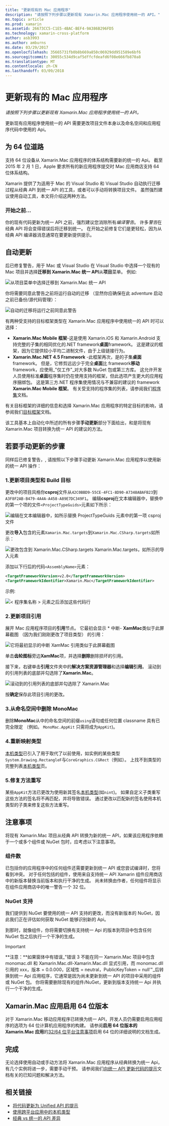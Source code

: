 ```yaml
---
title: "更新现有的 Mac 应用程序"
description: "请按照下列步骤以更新现有 Xamarin.Mac 应用程序使用统一的 API。"
ms.topic: article
ms.prod: xamarin
ms.assetid: 26673CC5-C1E5-4BAC-BEF4-9A386B296FD5
ms.technology: xamarin-cross-platform
author: asb3993
ms.author: amburns
ms.date: 03/29/2017
ms.openlocfilehash: 35665731fb0b8b669a850c06929dd951589e6bf6
ms.sourcegitcommit: 30055c534d9caf5dffcfdeafd6f08e666fb870a8
ms.translationtype: MT
ms.contentlocale: zh-CN
ms.lasthandoff: 03/09/2018
---
```

# <a name="updating-existing-mac-apps"></a>更新现有的 Mac 应用程序

_请按照下列步骤以更新现有 Xamarin.Mac 应用程序使用统一的 API。_

更新现有应用程序使用统一的 API 需要更改项目文件本身以及命名空间和应用程序代码中使用的 Api。

## <a name="the-road-to-64-bits"></a>为 64 位道路

支持 64 位设备从 Xamarin.Mac 应用程序的体系结构需要新的统一的 Api。 截至 2015 年 2 月 1 日，Apple 要求所有的新应用程序提交时 Mac 应用商店支持 64 位体系结构。

Xamarin 提供了为适用于 Mac 的 Visual Studio 和 Visual Studio 自动执行迁移过程从经典 API 到统一 API 的工具，或者可以手动将转换项目文件。 虽然强烈建议使用自动工具，本文将介绍这两种方法。

### <a name="before-you-start"></a>开始之前...

你的现有代码更新为统一 API 之前，强烈建议您消除所有*编译警告*。 许多*警告*在经典 API 将会变得错误后将迁移到统一。 在开始之前修复它们是更轻松，因为从经典 API 编译器消息通常在要更新提供提示。

## <a name="automated-updating"></a>自动更新

后已修复警告，用于 Mac 或 Visual Studio 在 Visual Studio 中选择一个现有的 Mac 项目并选择**迁移到 Xamarin.Mac 统一 API**从**项目**菜单。 例如:

![](updating-mac-apps-images/beta-tool1.png "从项目菜单中选择迁移到 Xamarin.Mac 统一 API")

你将需要同意此警告之前将运行自动的迁移 （显然你应确保在此 adventure 启动之前已备份/源代码管理）：

![](updating-mac-apps-images/migrate01.png "自动的迁移将运行之前同意此警告")

有两种受支持的目标框架类型在 Xamarin.Mac 应用程序中使用统一的 API 时可以选择：

- **Xamarin.Mac Mobile 框架**-这是使用 Xamarin.iOS 和 Xamarin.Android 支持完整的子集的相同优化的.NET framework**桌面**framework。 这是建议的框架，因为它提供较小平均二进制文件，由于上级链接行为。
- **Xamarin.Mac.NET 4.5 Framework** -此框架再次，是的子集**桌面**framework。 但是，它修剪远远少于完全**桌面**比 framework**移动**framework，应使用_"仅工作"_对大多数 NuGet 包或第三方库。 这允许开发人员使用标准**桌面**程序集时仍在使用支持的框架，但此选项产生更大的应用程序捆绑包。 这是第三方.NET 程序集使用情况与不兼容的建议的 framework **Xamarin.Mac Mobile 框架**。 有关受支持的程序集的列表，请参阅我们[程序集](~/cross-platform/internals/available-assemblies.md)文档。

有关目标框架的详细的信息和选择 Xamarin.Mac 应用程序的特定目标的影响，请参阅我们[目标框架](~/mac/platform/target-framework.md)文档。 

该工具基本上自动化中所述的所有步骤**手动更新**部分下面给出，和是将现有 Xamarin.Mac 项目转换为统一 API 的建议的方法。

## <a name="steps-to-update-manually"></a>若要手动更新的步骤

同样后已修复警告，, 请按照以下步骤手动更新 Xamarin.Mac 应用程序以使用新的统一 API 操作：

### <a name="1-update-project-type--build-target"></a>1.更新项目类型和 Build 目标

更改中的项目风格你**csproj**文件从`42C0BBD9-55CE-4FC1-8D90-A7348ABAFB23`到`A3F8F2AB-B479-4A4A-A458-A89E7DC349F1`。 编辑**csproj**在文本编辑器中，替换中的第一个项的文件`<ProjectTypeGuids>`元素如下所示：

![](updating-mac-apps-images/csproj.png "编辑在文本编辑器中，如所示替换 ProjectTypeGuids 元素中的第一项 csproj 文件")

更改**导入**包含的元素`Xamarin.Mac.targets`到`Xamarin.Mac.CSharp.targets`如所示：

![](updating-mac-apps-images/csproj2.png "更改包含到 Xamarin.Mac.CSharp.targets Xamarin.Mac.targets，如所示的导入元素")

添加以下行后的代码`<AssemblyName>`元素：

```xml
<TargetFrameworkVersion>v2.0</TargetFrameworkVersion>
<TargetFrameworkIdentifier>Xamarin.Mac</TargetFrameworkIdentifier>

```

示例:

![](updating-mac-apps-images/csproj3.png "< 程序集名称 > 元素之后添加这些代码行")

### <a name="2-update-project-references"></a>2.更新项目引用

展开 Mac 应用程序项目的**引用**节点。 它最初会显示 * 中断- **XamMac**类似于此屏幕截图 （因为我们刚刚更改了项目类型） 的引用：

![](updating-mac-apps-images/references.png "它将最初显示的中断 XamMac 引用类似于此屏幕截图")

单击**齿轮图标**旁边**XamMac**项，并选择**删除**删除损坏的引用。

接下来，右键单击**引用**文件夹中的**解决方案资源管理器**和选择**编辑引用**。 滚动到的引用列表的底部并勾选除了**Xamarin.Mac**。

![](updating-mac-apps-images/references2.png "滚动到的引用列表的底部并勾选除了 Xamarin.Mac")

按**确定**保存此项目引用的更改。

### <a name="3-remove-monomac-from-namespaces"></a>3.从命名空间中删除 MonoMac

删除**MonoMac**从中的命名空间的前缀`using`语句或任何位置 classname 具有已完全限定 （例如。 `MonoMac.AppKit` 只需将成为`AppKit`)。

### <a name="4-remap-types"></a>4.重新映射类型

[本机类型](~/cross-platform/macios/nativetypes.md)已引入了用于取代了以前使用，如实例的某些类型`System.Drawing.RectangleF`与`CoreGraphics.CGRect`（例如）。 上找不到类型的完整列表[本机类型](~/cross-platform/macios/nativetypes.md)页。

### <a name="5-fix-method-overrides"></a>5.修复方法重写

某些`AppKit`方法已更改为使用新其签名[本机类型](~/cross-platform/macios/nativetypes.md)(如`nint`)。 如果自定义子类重写这些方法的签名将不再匹配，并将导致错误。 通过更改以匹配新的签名使用本机类型的子类来修复这些方法重写。 

## <a name="considerations"></a>注意事项

将现有 Xamarin.Mac 项目从经典 API 转换为新的统一 API，如果该应用程序依赖于一个或多个组件或 NuGet 包时，应考虑以下注意事项。 

### <a name="components"></a>组件数

已包括你的应用程序中的任何组件还需要更新到统一 API 或您尝试编译时，您将看到冲突。 对于任何包括的组件，使用来自支持统一 API Xamarin 组件应用商店中的新版本替换当前版本和执行干净的生成。 尚未转换由作者，任何组件将显示在组件应用商店中的唯一警告一个 32 位。

### <a name="nuget-support"></a>NuGet 支持

我们提供到 NuGet 要使用的统一 API 支持的更改，而没有新版本的 NuGet，因此我们正在评估如何获取 NuGet 能够识别新的 Api。 

到那时，就像组件，你将需要切换有支持统一 Api 的版本到项目中包含任何 NuGet 包之后执行一个干净的生成。

> [!IMPORTANT]
> **注意：**如果窗体中有错误_"错误 3 不能在同一 Xamarin.Mac 项目中包含 monomac.dll 和 Xamarin.Mac.dll-Xamarin.Mac.dll 显式引用，而 monomac.dll 引用的 xxx，版本 = 0.0.000，区域性 = neutral，PublicKeyToken = null'"_后转换到统一 Api 应用程序，它通常是因为尚未更新到统一 API 的项目中采用的组件或 NuGet 包。 你将需要删除现有的组件/NuGet，更新到版本支持统一 Api 并执行一个干净的生成。

## <a name="enabling-64-bit-builds-of-xamarinmac-apps"></a>Xamarin.Mac 应用启用 64 位版本

对于 Xamarin.Mac 移动应用程序已转换为统一 API，开发人员仍需要启用应用程序的选项为 64 位计算机应用程序的构建。 请参阅**启用 64 位版本的 Xamarin.Mac 应用**的[32/64 位平台注意事项](~/cross-platform/macios/32-and-64/index.md)启用 64 位的详细说明的文档生成。
    
## <a name="finishing-up"></a>完成

无论选择使用自动或手动方法将 Xamarin.Mac 应用程序从经典转换为统一 Api，有几个实例将进一步，需要手动干预。 请参阅我们[向统一 API 更新代码的提示](~/cross-platform/macios/unified/updating-tips.md)文档有关的已知问题和解决方法。

## <a name="related-links"></a>相关链接

- [将代码更新为 Unified API 的提示](~/cross-platform/macios/unified/updating-tips.md)
- [使用跨平台应用中的本机类型](~/cross-platform/macios/native-types-cross-platform.md)
- [经典 vs 统一的 API 差异](https://developer.xamarin.com/releases/ios/api_changes/classic-vs-unified-8.6.0/)
